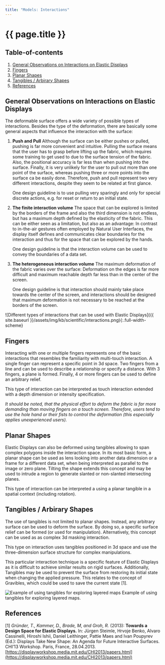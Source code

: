```yaml
---
title: "Models: Interactions"
---
```


# {{ page.title }}

<!-- omit in toc -->
## Table-of-contents

1. [General Observations on Interactions on Elastic Displays](#general-observations-on-interactions-on-elastic-displays)
2. [Fingers](#fingers)
3. [Planar Shapes](#planar-shapes)
4. [Tangibles / Arbirary Shapes](#tangibles--arbirary-shapes)
5. [References](#references)

## General Observations on Interactions on Elastic Displays

The deformable surface offers a wide variety of possible types of interactions. Besides the type of the deformation, there are basically some general aspects that influence the interaction with the surface:

1. __Push and Pull__
   Although the surface can be either pushes or pulled, pushing is far more convenient and intuitive. Pulling the surface means  that the user has to grasp before lifting up the fabric, which requires some training to get used to due to the surface tension of the fabric. Also, the positional accuracy is far less than when pushing into the surface. Finally, it is very unlikely for the user to pull out more than one point of the surface, whereas pushing three or more points into the surface ca be easily done.
   Therefore, push and pull represent two very different interactions, despite they seem to be related at first glance.

   One design guideline is to use pulling very sparingly and only for special discrete actions, e.g. for reset or return to an initial state.
2. __The finite interaction volume__
   The space that can be explored is limited by the borders of the frame and also the third dimension is not endless, but has a maximum depth defined by the elasticity of the fabric. This can be either seen as a limitation, but also as an advantage: In contrast to in-the-air gestures often employed by Natural User Interfaces, the display itself defines and communicates clear boundaries for the interaction and thus for the space that can be explored by the hands.

   One design guideline is that the interaction volume can be used to convey the boundaries of a data set.
3. __The heterogeneous interaction volume__
   The maximum deformation of the fabric varies over the surface: Deformation on the edges is far more difficult and maximum reachable depth far less than in the center of the screen.

   One design guideline is that interaction should mainly take place towards the center of the screen, and interactions should be designed that maximum deformation is not necessary to be reached at the borders of the screen.

![Different types of interactions that can be used with Elastic Displays]({{ site.baseurl }}/assets/img/kb/scientific/interactions.png){:.full-width-scheme}

## Fingers

Interacting with one or multiple fingers represents one of the basic interactions that resembles the familiarity with multi-touch interaction. A single finger can represent a specific point in 3d space. Two fingers from a line and can be used to describe a relationship or specify a distance. With 3 fingers, a plane is formed. Finally, 4 or more fingers can be used to define an arbitrary relief.

This type of interaction can be interpreted as touch interaction extended with a depth dimension or intensity specification.

*It should be noted, that the physical effort to deform the fabric is far more demanding than moving fingers on a touch screen. Therefore, users tend to use the hole hand or their fists to control the deformation (this especially applies unexperienced users).*

## Planar Shapes

Elastic Displays can also be deformed using tangibles allowing to span complex polygons inside the interaction space. In its most basic form, a planar shape can be used as lens looking into another data dimension or a frame for a different data set, when being interpreted as parallel to the image or zero plane.  Tilting the shape extends this concept and may be used to intrude a region to generate slanted or non-slanted intersecting planes.

This type of interaction can be interpreted a using a planar tangible in a spatial context (including rotation).

## Tangibles / Arbirary Shapes

The use of tangibles is not limited to planar shapes. Instead, any arbitrary surface can be used to deform the surface. By doing so, a specific surface relief can be formed (or used for manipulation). Alternatively, this concept can be used as as complex 3d masking interaction.

This type on interaction uses tangibles positioned in 3d space and use the three-dimension surface structure for complex manipulations.

This particular interaction technique is a specific feature of Elastic Displays as it is difficult to achieve similar results on rigid surfaces. Additionally, Tangibles may be used to prevent the surface from restoring its initial state when changing the applied pressure. This relates to the concept of Gravibles, which could be used to save the current state [1].


<div class="image-gallery">
  <div>
    <img 
      alt="Example of using tangibles for exploring layered maps"
      src="{{ site.baseurl }}/assets/img/kb/scientific/tangibles.jpg"
      class="image-gallery__image"/>
    <span class="image-gallery__caption">
      Example of using tangibles for exploring layered maps.
    </span>
  </div>
</div>

## References

[1] *Gründer, T., Kammer, D., Brade, M, and Groh, R.* (2013): **Towards a Design Space for Elastic Displays.** In: Jürgen Steimle, Hrvoje Benko, Alvaro Cassinelli, Hiroshi Ishii, Daniel Leithinger, Pattie Maes and Ivan Poupyrev (Ed.): Displays Take New Shape: An Agenda for Future Interactive Surfaces. CHI’13 Workshop. Paris, France, 28.04.2013. [https://displayworkshop.media.mit.edu/CHI2013/papers.html](https://displayworkshop.media.mit.edu/CHI2013/papers.html)
